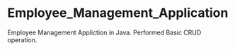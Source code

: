 # Employee_Management_Application
Employee Management Appliction in Java. Performed Basic CRUD operation.
